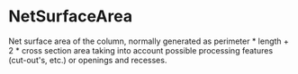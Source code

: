 NetSurfaceArea
==============

Net surface area of the column, normally generated as perimeter \* length + 2 \* cross section area taking into account possible processing features (cut-out's, etc.) or openings and recesses.
